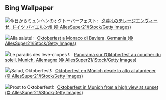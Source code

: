 ## Bing Wallpaper
![](https://www.bing.com/th?id=OHR.MunichBeerfest_JA-JP0799044795_UHD.jpg&w=1000)今日からミュンヘンのオクトーバーフェスト:&nbsp;&ensp;[夕暮れのテレージエンヴィーゼ, ドイツ バイエルン州 (© AllesSuper21/iStock/Getty Images)](https://www.bing.com/th?id=OHR.MunichBeerfest_JA-JP0799044795_UHD.jpg)
<br><br/>
![](https://www.bing.com/th?id=OHR.MunichBeerfest_IT-IT3943225360_UHD.jpg&w=1000)Alla salute!:&nbsp;&ensp;[Oktoberfest a Monaco di Baviera, Germania (© AllesSuper21/iStock/Getty Images)](https://www.bing.com/th?id=OHR.MunichBeerfest_IT-IT3943225360_UHD.jpg)
<br><br/>
![](https://www.bing.com/th?id=OHR.MunichBeerfest_FR-FR4864726596_UHD.jpg&w=1000)Le paradis des lève-chopes !:&nbsp;&ensp;[Panorama sur l’Oktoberfest au coucher du soleil, Munich, Allemagne (© AllesSuper21/iStock/Getty Images)](https://www.bing.com/th?id=OHR.MunichBeerfest_FR-FR4864726596_UHD.jpg)
<br><br/>
![](https://www.bing.com/th?id=OHR.MunichBeerfest_ES-ES5226807539_UHD.jpg&w=1000)¡Salud, Oktoberfest!:&nbsp;&ensp;[Oktoberfest en Múnich desde lo alto al atardecer (© AllesSuper21/iStock/Getty Images)](https://www.bing.com/th?id=OHR.MunichBeerfest_ES-ES5226807539_UHD.jpg)
<br><br/>
![](https://www.bing.com/th?id=OHR.MunichBeerfest_EN-GB0671591824_UHD.jpg&w=1000)Prost to Oktoberfest!:&nbsp;&ensp;[Oktoberfest in Munich from a high view at sunset (© AllesSuper21/iStock/Getty Images)](https://www.bing.com/th?id=OHR.MunichBeerfest_EN-GB0671591824_UHD.jpg)
<br><br/>
